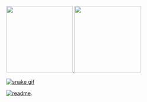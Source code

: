 <div>
<a href="https://github.com/marccosabino">
<img loading="lazy" height="180em" src="https://github-readme-stats.vercel.app/api?username=marccosabino&show_icons=true&theme=dracula&include_all_commits=true&count_private=true"/>
<img loading="lazy" height="180em" src="https://github-readme-stats.vercel.app/api/top-langs/?username=marccosabino&layout=compact&langs_count=7&theme=dracula"/>
</div>


![snake gif](https://github.com/marccosabino/marccosabino/blob/output/github-contribution-grid-snake.svg)


[![readme](https://github-readme-stats-vercel.app/api/pin/username=marccosabino&repo=marccosabino&theme=react)](https://github.com/marccosabino/marccosabino).
